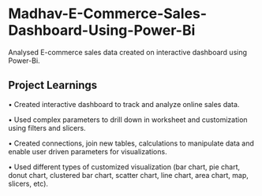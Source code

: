 # Madhav-E-Commerce-Sales-Dashboard-Using-Power-Bi

Analysed E-commerce sales data created on interactive dashboard using Power-Bi.

## Project Learnings

• Created interactive dashboard to track and analyze online sales data.

• Used complex parameters to drill down in worksheet and customization using   filters and slicers.

• Created connections, join new tables, calculations to manipulate data and enable user driven parameters for visualizations.

• Used different types of customized visualization (bar chart, pie chart, donut chart, clustered bar chart, scatter chart, line chart, area chart, map, slicers, etc).
